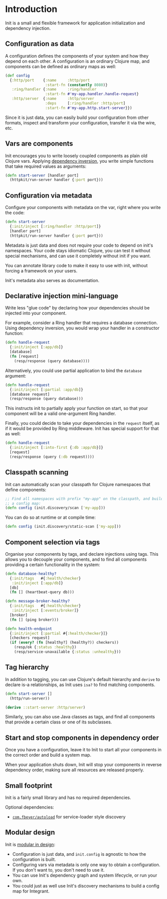 # Introduction

Init is a small and flexible framework for application initialization and
dependency injection.

## Configuration as data

A configuration defines the components of your system and how they depend
on each other.  A configuration is an ordinary Clojure map, and components
can be defined as ordinary maps as well:

```clojure
(def config
  {:http/port    {:name     :http/port
                  :start-fn (constantly 8080)}
   :ring/handler {:name     :ring/handler
                  :start-fn #'my-app.handler.handle-request}
   :http/server  {:name     :http/server
                  :deps     [:ring/handler :http/port]
                  :start-fn #'my-app.http.start-server}})
```

Since it is just data, you can easily build your configuration from other
formats, inspect and transform your configuration, transfer it via the wire,
etc.

## Vars are components

Init encourages you to write loosely coupled components as plain old Clojure
vars.  Applying [dependency inversion](./dependency-inversion.md), you
write simple functions that take required values as arguments:

```clojure
(defn start-server [handler port]
  (httpkit/run-server handler {:port port}))
```

## Configuration via metadata

Configure your components with metadata on the var, right where you write the
code:

```clojure
(defn start-server
  {:init/inject [:ring/handler :http/port]}
  [handler port]
  (httpkit/run-server handler {:port port}))
```

Metadata is just data and does not require your code to depend on
init's namespaces.  Your code stays idiomatic Clojure, you can test it without
special mechanisms, and can use it completely without init if you want.

You can annotate library code to make it easy to use with init, without forcing
a framework on your users.

Init's metadata also serves as documentation.

## Declarative injection mini-language

Write less "glue code" by declaring how your dependencies should be injected
into your component.

For example, consider a Ring handler that requires a database connection.
Using dependency inversion, you would wrap your handler in a constructor
function:

```clojure
(defn handle-request
  {:init/inject [:app/db]}
  [database]
  (fn [request]
    (resp/response (query database))))
```

Alternatively, you could use partial application to bind the `database`
argument:

```clojure
(defn handle-request
  {:init/inject [:partial :app/db]}
  [database request]
  (resp/response (query database)))
```

This instructs init to partially apply your function on start, so that your
component will be a valid one-argument Ring handler.

Finally, you could decide to take your dependencies in the `request` itself,
as if it would be provided by Ring middleware.  Init has special support for
that as well:

```clojure
(defn handle-request
  {:init/inject [:into-first {:db :app/db}]}
  [request]
  (resp/response (query (:db request))))
```

## Classpath scanning

Init can automatically scan your classpath for Clojure namespaces that
define components:

```clojure
;; Find all namespaces with prefix "my-app" on the classpath, and build
;; a config map:
(defn config (init.discovery/scan ['my-app]))
```

You can do so at runtime or at compile time:

```clojure
(defn config (init.discovery/static-scan ['my-app]))
```

## Component selection via tags

Organise your components by tags, and declare injections using tags.  This
allows you to decouple your components, and to find all components providing
a certain functionality in the system:

```clojure
(defn database-healthy?
  {:init/tags   #{:health/checker}
   :init/inject [:app/db]}
  [db]
  (fn [] (heartbeat-query db)))

(defn message-broker-healthy?
  {:init/tags   #{:health/checker}
   :init/inject [:events/broker]}
  [broker]
  (fn [] (ping broker)))

(defn health-endpoint
  {:init/inject [:partial #{:health/checker}]}
  [checkers request]
  (if (every? (fn [healthy?] (healthy?)) checkers))
    (resp/ok {:status :healthy})
    (resp/service-unavailable {:status :unhealthy}))
```

## Tag hierarchy

In addition to tagging, you can use Clojure's default hierarchy and `derive`
to declare is-a relationships, as Init uses `isa?` to find matching
components.

```clojure
(defn start-server []
  (http/run-server))

(derive ::start-server :http/server)
```

Similarly, you can also use Java classes as tags, and find all components that
provide a certain class or one of its subclasses.

## Start and stop components in dependency order

Once you have a configuration, leave it to Init to start all your components in
the correct order and build a system map.

When your application shuts down, Init will stop your components in reverse
dependency order, making sure all resources are released properly.

## Small footprint

Init is a fairly small library and has no required dependencies.

Optional dependencies:

* [`com.fbeyer/autoload`][autoload] for service-loader style discovery

## Modular design

Init is [modular in design](design.md):

* Configuration is just data, and `init.config` is agnostic to how the
  configuration is built.
* Configuring vars via metadata is only one way to obtain a configuration.
  If you don't want to, you don't need to use it.
* You can use Init's dependency graph and system lifecycle, or run your own.
* You could just as well use Init's discovery mechanisms to build a config map
  for Integrant.

[autoload]: https://github.com/ferdinand-beyer/autoload
